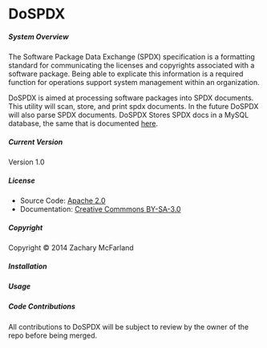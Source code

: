DoSPDX
======

<h5>System Overview</h5>

<div>
<p>
The Software Package Data Exchange (SPDX) specification is a formatting standard for communicating the licenses and copyrights associated with a software package. Being able to explicate this information is a required function for operations support system management within an organization.
</p>

<p>
DoSPDX is aimed at processing software packages into SPDX documents. This utility will scan, store, and print spdx documents. In the future DoSPDX will also parse SPDX documents. DoSPDX Stores SPDX docs in a MySQL database, the same that is documented <a href="https://github.com/spdx-tools/Database">here</a>.
</p>
</div>

<h5>Current Version</h5>
Version 1.0

<h5>License</h5>
<ul>
  <li>Source Code: <a href="https://github.com/zwmcfarland/DoSPDX/blob/master/src/ApacheLicense.txt">Apache 2.0</a></li>
  <li>Documentation: <a href="https://github.com/zwmcfarland/DoSPDX/blob/master/CCLicense.txt">Creative Commmons BY-SA-3.0</a></li>
</ul>

<h5>Copyright</h5>
Copyright © 2014 Zachary McFarland

<h5>Installation</h5>

<h5>Usage</h5>

<h5>Code Contributions</h5>
All contributions to DoSPDX will be subject to review by the owner of the repo before being merged.

